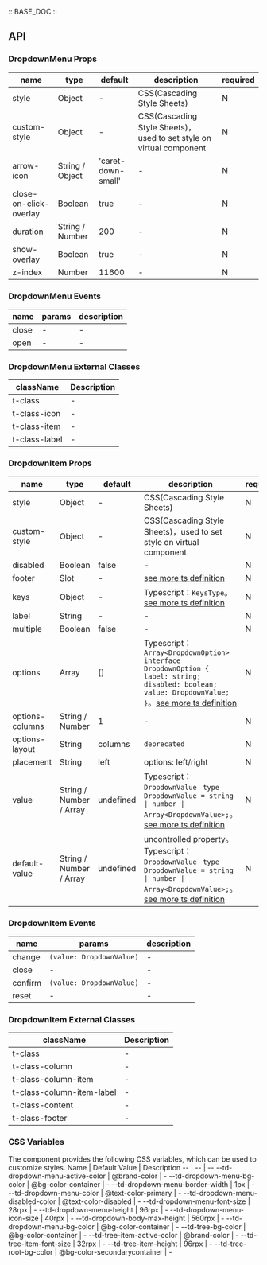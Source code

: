 :: BASE_DOC ::

## API

### DropdownMenu Props

name | type | default | description | required
-- | -- | -- | -- | --
style | Object | - | CSS(Cascading Style Sheets) | N
custom-style | Object | - | CSS(Cascading Style Sheets)，used to set style on virtual component | N
arrow-icon | String / Object | 'caret-down-small' | \- | N
close-on-click-overlay | Boolean | true | \- | N
duration | String / Number | 200 | \- | N
show-overlay | Boolean | true | \- | N
z-index | Number | 11600 | \- | N

### DropdownMenu Events

name | params | description
-- | -- | --
close | \- | \-
open | \- | \-

### DropdownMenu External Classes

className | Description
-- | --
t-class | \-
t-class-icon | \-
t-class-item | \-
t-class-label | \-


### DropdownItem Props

name | type | default | description | required
-- | -- | -- | -- | --
style | Object | - | CSS(Cascading Style Sheets) | N
custom-style | Object | - | CSS(Cascading Style Sheets)，used to set style on virtual component | N
disabled | Boolean | false | \- | N
footer | Slot | - | [see more ts definition](https://github.com/Tencent/tdesign-miniprogram/blob/develop/src/common/common.ts) | N
keys | Object | - | Typescript：`KeysType`。[see more ts definition](https://github.com/Tencent/tdesign-miniprogram/blob/develop/src/common/common.ts) | N
label | String | - | \- | N
multiple | Boolean | false | \- | N
options | Array | [] | Typescript：`Array<DropdownOption>` `interface DropdownOption { label: string; disabled: boolean; value: DropdownValue; }`。[see more ts definition](https://github.com/Tencent/tdesign-miniprogram/tree/develop/src/dropdown-item/type.ts) | N
options-columns | String / Number | 1 | \- | N
options-layout | String | columns | `deprecated` | N
placement | String | left | options: left/right | N
value | String / Number / Array | undefined | Typescript：`DropdownValue ` `type DropdownValue = string \| number \| Array<DropdownValue>;`。[see more ts definition](https://github.com/Tencent/tdesign-miniprogram/tree/develop/src/dropdown-item/type.ts) | N
default-value | String / Number / Array | undefined | uncontrolled property。Typescript：`DropdownValue ` `type DropdownValue = string \| number \| Array<DropdownValue>;`。[see more ts definition](https://github.com/Tencent/tdesign-miniprogram/tree/develop/src/dropdown-item/type.ts) | N

### DropdownItem Events

name | params | description
-- | -- | --
change | `(value: DropdownValue)` | \-
close | \- | \-
confirm | `(value: DropdownValue)` | \-
reset | \- | \-

### DropdownItem External Classes

className | Description
-- | --
t-class | \-
t-class-column | \-
t-class-column-item | \-
t-class-column-item-label | \-
t-class-content | \-
t-class-footer | \-

### CSS Variables

The component provides the following CSS variables, which can be used to customize styles.
Name | Default Value | Description 
-- | -- | --
--td-dropdown-menu-active-color | @brand-color | - 
--td-dropdown-menu-bg-color | @bg-color-container | - 
--td-dropdown-menu-border-width | 1px | - 
--td-dropdown-menu-color | @text-color-primary | - 
--td-dropdown-menu-disabled-color | @text-color-disabled | - 
--td-dropdown-menu-font-size | 28rpx | - 
--td-dropdown-menu-height | 96rpx | - 
--td-dropdown-menu-icon-size | 40rpx | - 
--td-dropdown-body-max-height | 560rpx | - 
--td-dropdown-menu-bg-color | @bg-color-container | - 
--td-tree-bg-color | @bg-color-container | - 
--td-tree-item-active-color | @brand-color | - 
--td-tree-item-font-size | 32rpx | - 
--td-tree-item-height | 96rpx | - 
--td-tree-root-bg-color | @bg-color-secondarycontainer | - 
